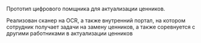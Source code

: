 Прототип цифрового помщника для актуализации ценников.

Реализован сканер на OCR, а также внутренний портал, на котором сотрудник получает задачи на замену ценников, а также соревнуется с другими работниками в актуализации ценников
